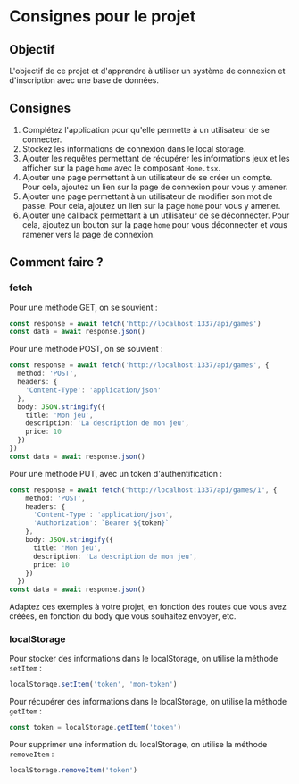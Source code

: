 # Consignes pour le projet

## Objectif

L'objectif de ce projet et d'apprendre à utiliser un système de connexion et d'inscription avec une base de données.

## Consignes

1. Complétez l'application pour qu'elle permette à un utilisateur de se connecter.
2. Stockez les informations de connexion dans le local storage.
3. Ajouter les requêtes permettant de récupérer les informations jeux et les afficher sur la page `home` avec le composant `Home.tsx`.
4. Ajouter une page permettant à un utilisateur de se créer un compte. Pour cela, ajoutez un lien sur la page de connexion pour vous y amener.
5. Ajouter une page permettant à un utilisateur de modifier son mot de passe. Pour cela, ajoutez un lien sur la page `home` pour vous y amener.
6. Ajouter une callback permettant à un utilisateur de se déconnecter. Pour cela, ajoutez un bouton sur la page `home` pour vous déconnecter et vous ramener vers la page de connexion.

## Comment faire ?

### fetch

Pour une méthode GET, on se souvient :

```ts
const response = await fetch('http://localhost:1337/api/games')
const data = await response.json()
```

Pour une méthode POST, on se souvient :

```ts
const response = await fetch('http://localhost:1337/api/games', {
  method: 'POST',
  headers: {
    'Content-Type': 'application/json'
  },
  body: JSON.stringify({
    title: 'Mon jeu',
    description: 'La description de mon jeu',
    price: 10
  })
})
const data = await response.json()
```

Pour une méthode PUT, avec un token d'authentification :

```ts
const response = await fetch("http://localhost:1337/api/games/1", {
    method: 'POST',
    headers: {
      'Content-Type': 'application/json',
      'Authorization': `Bearer ${token}`
    },
    body: JSON.stringify({
      title: 'Mon jeu',
      description: 'La description de mon jeu',
      price: 10
    })
  })
const data = await response.json()
```

Adaptez ces exemples à votre projet, en fonction des routes que vous avez créées, en fonction du body que vous souhaitez envoyer, etc.

### localStorage

Pour stocker des informations dans le localStorage, on utilise la méthode `setItem` :

```ts
localStorage.setItem('token', 'mon-token')
```

Pour récupérer des informations dans le localStorage, on utilise la méthode `getItem` :

```ts
const token = localStorage.getItem('token')
```

Pour supprimer une information du localStorage, on utilise la méthode `removeItem` :

```ts
localStorage.removeItem('token')
```